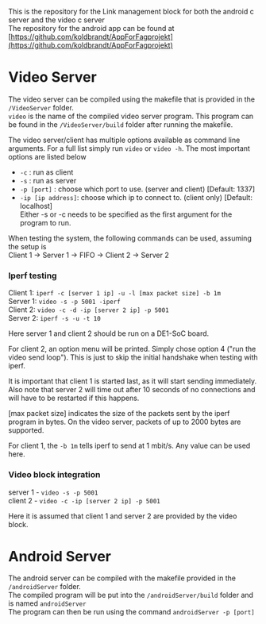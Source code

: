 This is the repository for the Link management block for both the android c server and the video c server  
The repository for the android app can be found at [https://github.com/koldbrandt/AppForFagprojekt](https://github.com/koldbrandt/AppForFagprojekt)

# Video Server

The video server can be compiled using the makefile that is provided in the `/VideoServer` folder.  
`video` is the name of the compiled video server program. This program can be found in the `/VideoServer/build` folder after running the makefile.

The video server/client has multiple options available as command line arguments. For a full list simply run `video` or `video -h`. The most important options are listed below

- `-c` : run as client
- `-s` : run as server 
- `-p [port]` : choose which port to use. (server and client) [Default: 1337]  
- `-ip [ip address]`: choose which ip to connect to. (client only) [Default: localhost]   
Either -s or -c needs to be specified as the first argument for the program to run.

When testing the system, the following commands can be used, assuming the setup is  
Client 1 -> Server 1 -> FIFO -> Client 2 -> Server 2

### Iperf testing
Client 1: `iperf -c [server 1 ip] -u -l [max packet size] -b 1m`  
Server 1: `video -s -p 5001 -iperf`  
Client 2: `video -c -d -ip [server 2 ip] -p 5001`  
Server 2: `iperf -s -u -t 10`  

Here server 1 and client 2 should be run on a DE1-SoC board.  

For client 2, an option menu will be printed. Simply chose option 4 ("run the video send loop"). This is just to skip the initial handshake when testing with iperf.  

It is important that client 1 is started last, as it will start sending immediately. Also note that server 2 will time out after 10 seconds of no connections and will have to be restarted if this happens.  

[max packet size] indicates the size of the packets sent by the iperf program in bytes. On the video server, packets of up to 2000 bytes are supported.  

For client 1, the `-b 1m` tells iperf to send at 1 mbit/s. Any value can be used here.

### Video block integration
server 1 - `video -s -p 5001`  
client 2 - `video -c -ip [server 2 ip] -p 5001`  

Here it is assumed that client 1 and server 2 are provided by the video block.  

# Android Server

The android server can be compiled with the makefile provided in the `/androidServer` folder.  
The compiled program will be put into the `/androidServer/build` folder and is named `androidServer`  
The program can then be run using the command `androidServer -p [port]`